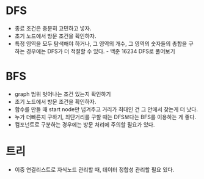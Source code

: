 # DFS
* 종료 조건은 충분히 고민하고 넣자.
* 초기 노드에서 방문 조건을 확인하자.
* 특정 영역을 모두 탐색해야 하거나, 그 영역의 개수, 그 영역의 숫자들의 총합을 구하는 경우에는 DFS가 더 적절할 수 있다. - 백준 16234 DFS로 풀어보기
# BFS
* graph 범위 벗어나는 조건 있는지 확인하기
* 초기 노드에서 방문 조건을 확인하자.
* 함수를 만들 때 start node만 넘겨주고 거리가 최대인 건 그 안에서 찾는게 더 낫다.
* 누가 더빠른지 구하기, 최단거리를 구할 때는 DFS보다는 BFS를 이용하는 게 좋다.
* 컴포넌트로 구분하는 경우에는 방문 처리에 주의할 필요가 있다.


# 트리
* 이중 연결리스트로 자식노드 관리할 때, 데이터 정합성 관리할 필요 있다.